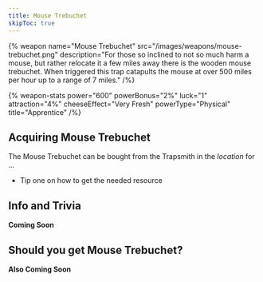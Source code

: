 ```yaml
---
title: Mouse Trebuchet
skipToc: true
---
```


{% weapon
 name="Mouse Trebuchet"
 src="/images/weapons/mouse-trebuchet.png"
 description="For those so inclined to not so much harm a mouse, but rather relocate it a few miles away there is the wooden mouse trebuchet. When triggered this trap catapults the mouse at over 500 miles per hour up to a range of 7 miles."
/%}

{% weapon-stats
 power="600"
 powerBonus="2%"
 luck="1"
 attraction="4%"
 cheeseEffect="Very Fresh"
 powerType="Physical"
 title="Apprentice"
/%}

## Acquiring Mouse Trebuchet

The Mouse Trebuchet can be bought from the Trapsmith in the *location* for ...

- Tip one on how to get the needed resource

## Info and Trivia

**Coming Soon**

## Should you get Mouse Trebuchet?

**Also Coming Soon**
